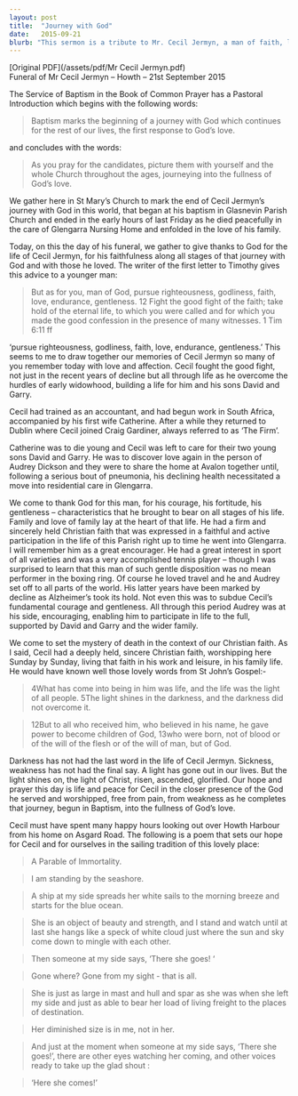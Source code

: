 ```yaml
---
layout: post
title:  "Journey with God"
date:   2015-09-21
blurb: "This sermon is a tribute to Mr. Cecil Jermyn, a man of faith, love, endurance, and gentleness. It celebrates his life journey, his faithfulness, and his courage in the face of life's challenges. The sermon also reflects on the hope and peace offered by Christian faith in the face of death."
---
```

[Original PDF](/assets/pdf/Mr Cecil Jermyn.pdf)    
Funeral of Mr Cecil Jermyn – Howth – 21st September 2015

The Service of Baptism in the Book of Common Prayer has a Pastoral Introduction which begins with the following words:

>Baptism marks the beginning of a journey with God which continues for the rest of our lives, the first response to God’s love.

and concludes with the words:

>As you pray for the candidates, picture them with yourself and the whole Church throughout the ages, journeying into the fullness of God’s love.

We gather here in St Mary’s Church to mark the end of Cecil Jermyn’s journey with God in this world, that began at his baptism in Glasnevin Parish Church and ended in the early hours of last Friday as he died peacefully in the care of Glengarra Nursing Home and enfolded in the love of his family.

Today, on this the day of his funeral, we gather to give thanks to God for the life of Cecil Jermyn, for his faithfulness along all stages of that journey with God and with those he loved. The writer of the first letter to Timothy gives this advice to a younger man:

>But as for you, man of God, pursue righteousness, godliness, faith, love, endurance, gentleness. 12 Fight the good fight of the faith; take hold of the eternal life, to which you were called and for which you made the good confession in the presence of many witnesses. 1 Tim 6:11 ff

‘pursue righteousness, godliness, faith, love, endurance, gentleness.’ This seems to me to draw together our memories of Cecil Jermyn so many of you remember today with love and affection. Cecil fought the good fight, not just in the recent years of decline but all through life as he overcome the hurdles of early widowhood, building a life for him and his sons David and Garry.

Cecil had trained as an accountant, and had begun work in South Africa, accompanied by his first wife Catherine. After a while they returned to Dublin where Cecil joined Craig Gardiner, always referred to as ‘The Firm’.

Catherine was to die young and Cecil was left to care for their two young sons David and Garry. He was to discover love again in the person of Audrey Dickson and they were to share the home at Avalon together until, following a serious bout of pneumonia, his declining health necessitated a move into residential care in Glengarra.

We come to thank God for this man, for his courage, his fortitude, his gentleness – characteristics that he brought to bear on all stages of his life. Family and love of family lay at the heart of that life. He had a firm and sincerely held Christian faith that was expressed in a faithful and active participation in the life of this Parish right up to time he went into Glengarra. I will remember him as a great encourager. He had a great interest in sport of all varieties and was a very accomplished tennis player – though I was surprised to learn that this man of such gentle disposition was no mean performer in the boxing ring. Of course he loved travel and he and Audrey set off to all parts of the world. His latter years have been marked by decline as Alzheimer’s took its hold. Not even this was to subdue Cecil’s fundamental courage and gentleness. All through this period Audrey was at his side, encouraging, enabling him to participate in life to the full, supported by David and Garry and the wider family.

We come to set the mystery of death in the context of our Christian faith. As I said, Cecil had a deeply held, sincere Christian faith, worshipping here Sunday by Sunday, living that faith in his work and leisure, in his family life. He would have known well those lovely words from St John’s Gospel:-

>4What has come into being in him was life, and the life was the light of all people. 5The light shines in the darkness, and the darkness did not overcome it.

>12But to all who received him, who believed in his name, he gave power to become children of God, 13who were born, not of blood or of the will of the flesh or of the will of man, but of God.

Darkness has not had the last word in the life of Cecil Jermyn. Sickness, weakness has not had the final say. A light has gone out in our lives. But the light shines on, the light of Christ, risen, ascended, glorified. Our hope and prayer this day is life and peace for Cecil in the closer presence of the God he served and worshipped, free from pain, from weakness as he completes that journey, begun in Baptism, into the fullness of God’s love.

Cecil must have spent many happy hours looking out over Howth Harbour from his home on Asgard Road. The following is a poem that sets our hope for Cecil and for ourselves in the sailing tradition of this lovely place:

>A Parable of Immortality.

>I am standing by the seashore.

>A ship at my side spreads her white sails to the morning breeze and starts for the blue ocean.

>She is an object of beauty and strength, and I stand and watch until at last she hangs like a speck of white cloud just where the sun and sky come down to mingle with each other.

>Then someone at my side says, ‘There she goes! ‘

>Gone where? Gone from my sight - that is all.

>She is just as large in mast and hull and spar as she was when she left my side and just as able to bear her load of living freight to the places of destination.

>Her diminished size is in me, not in her.

>And just at the moment when someone at my side says, ‘There she goes!’, there are other eyes watching her coming, and other voices ready to take up the glad shout :

>‘Here she comes!’
